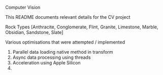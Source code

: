 Computer Vision

This README documents relevant details for the CV project

Rock Types
[Anthracite, Conglomerate, Flint, Granite, Limestone, Marble, Obsidian,  Sandstone, Slate]

Various optimisations that were attempted / implemented
1. Parallel data loading native method in transform
2. Async data processing using threads
3. Acceleration using Apple Silicon
4.  
